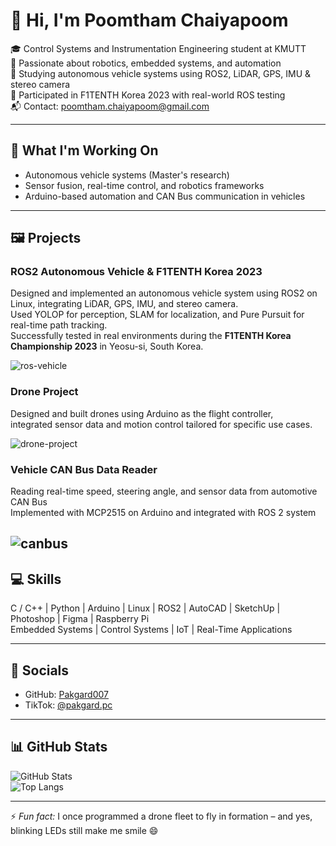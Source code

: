 # 👋 Hi, I'm Poomtham Chaiyapoom

🎓 Control Systems and Instrumentation Engineering student at KMUTT  
🤖 Passionate about robotics, embedded systems, and automation  
🚗 Studying autonomous vehicle systems using ROS2, LiDAR, GPS, IMU & stereo camera  
📍 Participated in F1TENTH Korea 2023 with real-world ROS testing  
📬 Contact: poomtham.chaiyapoom@gmail.com

---

## 🧠 What I'm Working On

- Autonomous vehicle systems (Master's research)  
- Sensor fusion, real-time control, and robotics frameworks  
- Arduino-based automation and CAN Bus communication in vehicles  

---

## 🖼️ Projects

### ROS2 Autonomous Vehicle & F1TENTH Korea 2023

Designed and implemented an autonomous vehicle system using ROS2 on Linux, integrating LiDAR, GPS, IMU, and stereo camera.  
Used YOLOP for perception, SLAM for localization, and Pure Pursuit for real-time path tracking.  
Successfully tested in real environments during the **F1TENTH Korea Championship 2023** in Yeosu-si, South Korea.

![ros-vehicle](https://your-image-link.com/ros-autonomous-vehicle.png)

### Drone Project

Designed and built drones using Arduino as the flight controller,  
integrated sensor data and motion control tailored for specific use cases.

![drone-project](https://your-image-link.com/drone-project.png)

### Vehicle CAN Bus Data Reader

Reading real-time speed, steering angle, and sensor data from automotive CAN Bus  
Implemented with MCP2515 on Arduino and integrated with ROS 2 system

![canbus](https://your-image-link.com/canbus-project.png)
---

## 💻 Skills

C / C++ | Python | Arduino | Linux | ROS2 | AutoCAD | SketchUp | Photoshop | Figma | Raspberry Pi  
Embedded Systems | Control Systems | IoT | Real-Time Applications  

---

## 🔗 Socials

- GitHub: [Pakgard007](https://github.com/Pakgard007)  
- TikTok: [@pakgard.pc](https://www.tiktok.com/@pakgard.pc?_t=ZS-8xomy4pfiG9&_r=1)  

---

## 📊 GitHub Stats

![GitHub Stats](https://github-readme-stats.vercel.app/api?username=Pakgard007&show_icons=true&theme=default&hide_border=false)  
![Top Langs](https://github-readme-stats.vercel.app/api/top-langs/?username=Pakgard007&layout=compact&theme=default&hide_border=false)

---

⚡ *Fun fact:* I once programmed a drone fleet to fly in formation – and yes, blinking LEDs still make me smile 😄
